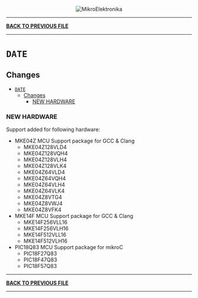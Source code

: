 <p align="center">
  <img src="http://www.mikroe.com/img/designs/beta/logo_small.png?raw=true" alt="MikroElektronika"/>
</p>

---

**[BACK TO PREVIOUS FILE](../changelog.md)**

---

# `DATE`

## Changes

- [`DATE`](#date)
  - [Changes](#changes)
    - [NEW HARDWARE](#new-hardware)

### NEW HARDWARE

Support added for following hardware:

+ MKE04Z MCU Support package for GCC & Clang
  + MKE04Z128VLD4
  + MKE04Z128VQH4
  + MKE04Z128VLH4
  + MKE04Z128VLK4
  + MKE04Z64VLD4
  + MKE04Z64VQH4
  + MKE04Z64VLH4
  + MKE04Z64VLK4
  + MKE04Z8VTG4
  + MKE04Z8VWJ4
  + MKE04Z8VFK4
+ MKE14F MCU Support package for GCC & Clang
  + MKE14F256VLL16
  + MKE14F256VLH16
  + MKE14F512VLL16
  + MKE14F512VLH16
+ PIC18Q83 MCU Support package for mikroC
  + PIC18F27Q83
  + PIC18F47Q83
  + PIC18F57Q83

---

**[BACK TO PREVIOUS FILE](../changelog.md)**

---
